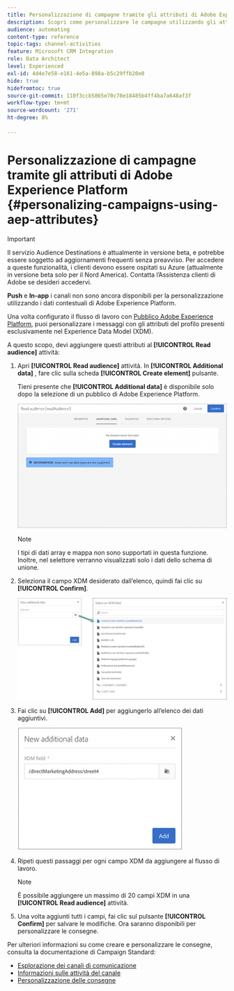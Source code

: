 ```yaml
---
title: Personalizzazione di campagne tramite gli attributi di Adobe Experience Platform
description: Scopri come personalizzare le campagne utilizzando gli attributi di Adobe Experience Platform.
audience: automating
content-type: reference
topic-tags: channel-activities
feature: Microsoft CRM Integration
role: Data Architect
level: Experienced
exl-id: 4d4e7e58-e161-4e5a-898a-b5c29ffb20e0
hide: true
hidefromtoc: true
source-git-commit: 110f3ccb5865e70c78e18485b4ff4ba7a648af3f
workflow-type: tm+mt
source-wordcount: '271'
ht-degree: 8%

---
```


# Personalizzazione di campagne tramite gli attributi di Adobe Experience Platform {#personalizing-campaigns-using-aep-attributes}

>[!IMPORTANT]
>
>Il servizio Audience Destinations è attualmente in versione beta, e potrebbe essere soggetto ad aggiornamenti frequenti senza preavviso. Per accedere a queste funzionalità, i clienti devono essere ospitati su Azure (attualmente in versione beta solo per il Nord America). Contatta l’Assistenza clienti di Adobe se desideri accedervi.
>
>**Push** e **In-app** i canali non sono ancora disponibili per la personalizzazione utilizzando i dati contestuali di Adobe Experience Platform.

Una volta configurato il flusso di lavoro con [Pubblico Adobe Experience Platform](../../integrating/using/aep-about-audience-destinations-service.md), puoi personalizzare i messaggi con gli attributi del profilo presenti esclusivamente nel Experience Data Model (XDM).

A questo scopo, devi aggiungere questi attributi al **[!UICONTROL Read audience]** attività:

1. Apri **[!UICONTROL Read audience]** attività. In **[!UICONTROL Additional data]** , fare clic sulla scheda **[!UICONTROL Create element]** pulsante.

   Tieni presente che **[!UICONTROL Additional data]** è disponibile solo dopo la selezione di un pubblico di Adobe Experience Platform.

   ![](assets/aep_wkf_readaudience_attributes.png)

   >[!NOTE]
   >
   >I tipi di dati array e mappa non sono supportati in questa funzione. Inoltre, nel selettore verranno visualizzati solo i dati dello schema di unione.

1. Seleziona il campo XDM desiderato dall’elenco, quindi fai clic su **[!UICONTROL Confirm]**.

   ![](assets/aep_wkf_readaudience_perso1.png)

1. Fai clic su **[!UICONTROL Add]** per aggiungerlo all’elenco dei dati aggiuntivi.

   ![](assets/aep_wkf_readaudience_perso3.png)

1. Ripeti questi passaggi per ogni campo XDM da aggiungere al flusso di lavoro.

   >[!NOTE]
   >
   >È possibile aggiungere un massimo di 20 campi XDM in una **[!UICONTROL Read audience]** attività.

1. Una volta aggiunti tutti i campi, fai clic sul pulsante **[!UICONTROL Confirm]** per salvare le modifiche. Ora saranno disponibili per personalizzare le consegne.

Per ulteriori informazioni su come creare e personalizzare le consegne, consulta la documentazione di Campaign Standard:

* [Esplorazione dei canali di comunicazione](../../channels/using/get-started-communication-channels.md)
* [Informazioni sulle attività del canale](../../automating/using/about-channel-activities.md)
* [Personalizzazione delle consegne](../../designing/using/personalization.md)
